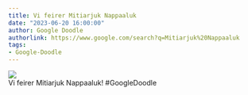 ```yaml
---
title: Vi feirer Mitiarjuk Nappaaluk
date: "2023-06-20 16:00:00"
author: Google Doodle
authorlink: https://www.google.com/search?q=Mitiarjuk%20Nappaaluk
tags:
- Google-Doodle
---
```

<img src="https://www.google.com/logos/doodles/2023/celebrating-mitiarjuk-nappaaluk-6753651837109879-l.png" referrerpolicy="no-referrer"><br>Vi feirer Mitiarjuk Nappaaluk! #GoogleDoodle